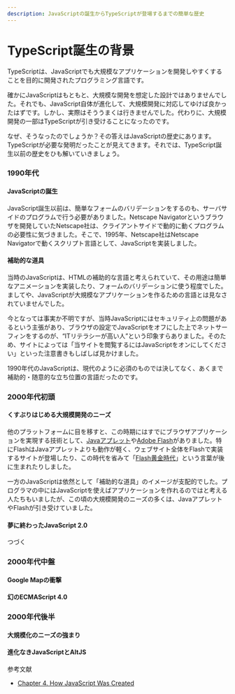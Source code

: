 ```yaml
---
description: JavaScriptの誕生からTypeScriptが登場するまでの簡単な歴史
---
```


# TypeScript誕生の背景

TypeScriptは、JavaScriptでも大規模なアプリケーションを開発しやすくすることを目的に開発されたプログラミング言語です。

確かにJavaScriptはもともと、大規模な開発を想定した設計ではありませんでした。それでも、JavaScript自体が進化して、大規模開発に対応してゆけば良かったはずです。しかし、実際はそううまくは行きませんでした。代わりに、大規模開発の一部はTypeScriptが引き受けることになったのです。

なぜ、そうなったのでしょうか？その答えはJavaScriptの歴史にあります。TypeScriptが必要な発明だったことが見えてきます。それでは、TypeScript誕生以前の歴史をひも解いていきましょう。

### 1990年代

#### JavaScriptの誕生

JavaScript誕生以前は、簡単なフォームのバリデーションをするのも、サーバサイドのプログラムで行う必要がありました。Netscape Navigatorというブラウザを開発していたNetscape社は、クライアントサイドで動的に動くプログラムの必要性に気づきました。そこで、1995年、Netscape社はNetscape Navigatorで動くスクリプト言語として、JavaScriptを実装しました。

#### 補助的な道具

当時のJavaScriptは、HTMLの補助的な言語と考えられていて、その用途は簡単なアニメーションを実装したり、フォームのバリデーションに使う程度でした。ましてや、JavaScriptが大規模なアプリケーションを作るための言語とは見なされていませんでした。

今となっては事実か不明ですが、当時JavaScriptにはセキュリティ上の問題があるという主張があり、ブラウザの設定でJavaScriptをオフにした上でネットサーフィンをするのが、“ITリテラシーが高い人”という印象すらありました。そのため、サイトによっては「当サイトを閲覧するにはJavaScriptをオンにしてください」といった注意書きもしばしば見かけました。

1990年代のJavaScriptは、現代のように必須のものでは決してなく、あくまで補助的・随意的な立ち位置の言語だったのです。

### 2000年代初頭

#### くすぶりはじめる大規模開発のニーズ

他のプラットフォームに目を移すと、この時期にはすでにブラウザアプリケーションを実現する技術として、[Javaアプレット](https://ja.wikipedia.org/wiki/Java%E3%82%A2%E3%83%97%E3%83%AC%E3%83%83%E3%83%88)や[Adobe Flash](https://ja.wikipedia.org/wiki/Adobe_Flash)がありました。特にFlashはJavaアプレットよりも動作が軽く、ウェブサイト全体をFlashで実装するサイトが登場したり、この時代を省みて「[Flash黄金時代](https://dic.nicovideo.jp/a/flash%E9%BB%84%E9%87%91%E6%99%82%E4%BB%A3)」という言葉が後に生まれたりしました。

一方のJavaScriptは依然として「補助的な道具」のイメージが支配的でした。プログラマの中にはJavaScriptを使えばアプリケーションを作れるのではと考える人たちもいましたが、この頃の大規模開発のニーズの多くは、JavaアプレットやFlashが引き受けていました。

#### 夢に終わったJavaScript 2.0

つづく

### 2000年代中盤

#### Google Mapの衝撃

#### 幻のECMAScript 4.0

### 2000年代後半

#### 大規模化のニーズの強まり

#### 進化なきJavaScriptとAltJS



参考文献

* [Chapter 4. How JavaScript Was Created](http://speakingjs.com/es5/ch04.html)

